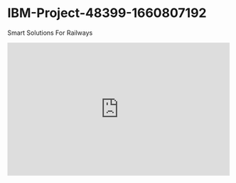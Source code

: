 # IBM-Project-48399-1660807192
Smart Solutions For Railways
<iframe width="500" height="300" src="https://www.youtube.com/embed/</Si5Li1XYv4g>" frameborder="0" allowfullscreen></iframe>
